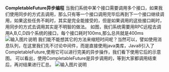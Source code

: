  **CompletableFuture异步编程** 
    当我们系统中某个接口需要调用多个接口，如果我们使用同步的方式去调用，那么只有等一个接口调用完毕后再到下一个接口继续调用，如果这些任务不耗时，其实是完全能接受的，但是如果调用的这些接口耗时，用同步的方式去调用其实是不明智的做法。
如图，我们系统需要用RPC远程去调用A,B,C,D四个系统的接口，每个接口耗时100ms,那么总共就是400ms
    ![输入图片说明](https://images.gitee.com/uploads/images/2021/0903/125639_27b63c27_4775150.png "同步调用.png")
    我们能不能想其它的方法来缩短时间呢？当然可以，譬如使用消息队列，在这里我们先不讨论中间件，而是直接使用java类库，Java8引入了CompletableFuture,使用它可以进行完美的异步操作，我们看下使用它后的示意图。
    可以看出，使用CompletableFuture是异步调用的，等到大家都调用结束后，再对结果进行汇总。
    ![输入图片说明](https://images.gitee.com/uploads/images/2021/0903/130615_d307f663_4775150.png "异步调用.png")
    